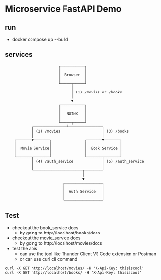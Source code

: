 # Microservice FastAPI Demo

## run
- docker compose up --build

## services

                            ┌───────────┐
                            │           │
                            │  Browser  │
                            │           │
                            └─────┬─────┘
                                  │
                                  │ (1) /movies or /books
                                  │
                                  ▼
                            ┌───────────┐
                            │           │
                            │   NGINX   │
                            │           │
                            └─────┬─────┘
                ┌───────────────┴───────────────┐
                │ (2) /movies                   │ (3) /books
                │                               │
        ┌───────▼───────┐               ┌───────▼───────┐
        │               │               │               │
        │  Movie Service│               │  Book Service │
        │               │               │               │
        └───────┬───────┘               └───────┬───────┘
                │ (4) /auth_service             │ (5) /auth_service
                │                               │
                └──────────────────────┬────────┘
                                       │
                                       ▼
                              ┌─────────────────┐
                              │                 │
                              │  Auth Service   │
                              │                 │
                              └─────────────────┘

## Test
- checkout the book_service docs
  - by going to http://localhost/books/docs
- checkout the movie_service docs
  - by going to http://localhost/movies/docs
- test the apis
  - can use the tool like Thunder Client VS Code extension or Postman
  - or can use curl cli command
```
curl -X GET http://localhost/movies/ -H 'X-Api-Key: thisiscool'
curl -X GET http://localhost/books/ -H 'X-Api-Key: thisiscool'
```